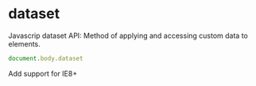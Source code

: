 # dataset
Javascrip dataset API: Method of applying and accessing custom data to elements.
```Javascript
document.body.dataset
```
Add support for IE8+
